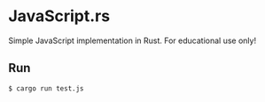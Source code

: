 # JavaScript.rs

Simple JavaScript implementation in Rust. For educational use only!


## Run

```
$ cargo run test.js
```
